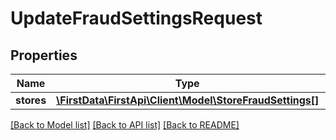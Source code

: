 # UpdateFraudSettingsRequest

## Properties
Name | Type | Description | Notes
------------ | ------------- | ------------- | -------------
**stores** | [**\FirstData\FirstApi\Client\Model\StoreFraudSettings[]**](StoreFraudSettings.md) |  | [optional] 

[[Back to Model list]](../README.md#documentation-for-models) [[Back to API list]](../README.md#documentation-for-api-endpoints) [[Back to README]](../README.md)


